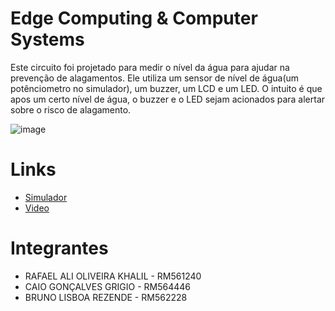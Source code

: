 # Edge Computing & Computer Systems

Este circuito foi projetado para medir o nível da água para ajudar na prevenção de alagamentos. Ele utiliza um sensor de nível de água(um potênciometro no simulador), um buzzer, um LCD e um LED. O intuito é que apos um certo nível de água, o buzzer e o LED sejam acionados para alertar sobre o risco de alagamento.

![image](https://github.com/user-attachments/assets/6fb029b3-a4f1-4fa0-bef6-e51ffe287343)

# Links

-   [Simulador](https://www.tinkercad.com/things/eFpdYqzT26p-gs?sharecode=JErWxBLrjQNUvE7nULiuWI-55tWioVX0-62ipmXsgaU)
-   [Video](https://youtu.be/9ostcIXl77o)

# Integrantes

-   RAFAEL ALI OLIVEIRA KHALIL - RM561240
-   CAIO GONÇALVES GRIGIO - RM564446
-   BRUNO LISBOA REZENDE - RM562228
